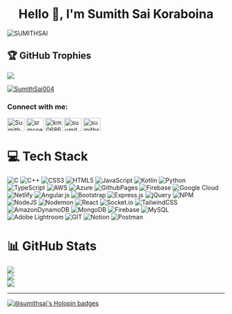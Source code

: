 <h1 align="center">Hello 👋, I'm Sumith Sai Koraboina</h1>

<p align="left"> <img src="https://komarev.com/ghpvc/?username=SUMITHSAI&label=Profile%20views&color=0e75b6&style=flat" alt="SUMITHSAI" /> </p>

## 🏆 GitHub Trophies
![](https://github-profile-trophy.vercel.app/?username=SUMITHSAI&theme=radical&no-frame=false&no-bg=true&margin-w=4)

<p align="left"> <a href="https://twitter.com/SumithSai004" target="blank"><img src="https://img.shields.io/twitter/follow/SumithSai004?logo=twitter&style=for-the-badge" alt="SumithSai004" /></a> </p>
<h3 align="left">Connect with me:</h3>
<p align="left">
<a href="https://twitter.com/SumithSai004" target="blank"><img align="center" src="https://raw.githubusercontent.com/rahuldkjain/github-profile-readme-generator/master/src/images/icons/Social/twitter.svg" alt="SumithSai004" height="30" width="40" /></a>
<a href="https://www.codechef.com/users/srmcse_13" target="blank"><img align="center" src="https://cdn.jsdelivr.net/npm/simple-icons@3.1.0/icons/codechef.svg" alt="srmcse_13" height="30" width="40" /></a>
<a href="https://www.hackerrank.com/km0686" target="blank"><img align="center" src="https://raw.githubusercontent.com/rahuldkjain/github-profile-readme-generator/master/src/images/icons/Social/hackerrank.svg" alt="km0686" height="30" width="40" /></a>
<a href="https://www.linkedin.com/in/sumith-sai-6b350121b/" target="blank"><img align="center" src="https://cdn.jsdelivr.net/npm/simple-icons@3.0.1/icons/linkedin.svg" alt="suumith-sai" height="30" width="40" /></a>
<a href="https://instagram.com/sumithsai004" target="blank"><img align="center" src="https://cdn.jsdelivr.net/npm/simple-icons@3.0.1/icons/instagram.svg" alt="sumithsai004" height="30" width="40" /></a>
</p>

# 💻 Tech Stack
![C](https://img.shields.io/badge/c-%2300599C.svg?style=plastic&logo=c&logoColor=white) ![C++](https://img.shields.io/badge/c++-%2300599C.svg?style=plastic&logo=c%2B%2B&logoColor=white) ![CSS3](https://img.shields.io/badge/css3-%231572B6.svg?style=plastic&logo=css3&logoColor=white) ![HTML5](https://img.shields.io/badge/html5-%23E34F26.svg?style=plastic&logo=html5&logoColor=white) ![JavaScript](https://img.shields.io/badge/javascript-%23323330.svg?style=plastic&logo=javascript&logoColor=%23F7DF1E) ![Kotlin](https://img.shields.io/badge/kotlin-%237F52FF.svg?style=plastic&logo=kotlin&logoColor=white) ![Python](https://img.shields.io/badge/python-3670A0?style=plastic&logo=python&logoColor=ffdd54) ![TypeScript](https://img.shields.io/badge/typescript-%23007ACC.svg?style=plastic&logo=typescript&logoColor=white) ![AWS](https://img.shields.io/badge/AWS-%23FF9900.svg?style=plastic&logo=amazon-aws&logoColor=white) ![Azure](https://img.shields.io/badge/azure-%230072C6.svg?style=plastic&logo=microsoftazure&logoColor=white) ![GithubPages](https://img.shields.io/badge/github%20pages-121013?style=plastic&logo=github&logoColor=white) ![Firebase](https://img.shields.io/badge/firebase-%23039BE5.svg?style=plastic&logo=firebase) ![Google Cloud](https://img.shields.io/badge/GoogleCloud-%234285F4.svg?style=plastic&logo=google-cloud&logoColor=white) ![Netlify](https://img.shields.io/badge/netlify-%23000000.svg?style=plastic&logo=netlify&logoColor=#00C7B7) ![Angular.js](https://img.shields.io/badge/angular.js-%23E23237.svg?style=plastic&logo=angularjs&logoColor=white) ![Bootstrap](https://img.shields.io/badge/bootstrap-%238511FA.svg?style=plastic&logo=bootstrap&logoColor=white) ![Express.js](https://img.shields.io/badge/express.js-%23404d59.svg?style=plastic&logo=express&logoColor=%2361DAFB) ![jQuery](https://img.shields.io/badge/jquery-%230769AD.svg?style=plastic&logo=jquery&logoColor=white) ![NPM](https://img.shields.io/badge/NPM-%23CB3837.svg?style=plastic&logo=npm&logoColor=white) ![NodeJS](https://img.shields.io/badge/node.js-6DA55F?style=plastic&logo=node.js&logoColor=white) ![Nodemon](https://img.shields.io/badge/NODEMON-%23323330.svg?style=plastic&logo=nodemon&logoColor=%BBDEAD) ![React](https://img.shields.io/badge/react-%2320232a.svg?style=plastic&logo=react&logoColor=%2361DAFB) ![Socket.io](https://img.shields.io/badge/Socket.io-black?style=plastic&logo=socket.io&badgeColor=010101) ![TailwindCSS](https://img.shields.io/badge/tailwindcss-%2338B2AC.svg?style=plastic&logo=tailwind-css&logoColor=white) ![AmazonDynamoDB](https://img.shields.io/badge/Amazon%20DynamoDB-4053D6?style=plastic&logo=Amazon%20DynamoDB&logoColor=white) ![MongoDB](https://img.shields.io/badge/MongoDB-%234ea94b.svg?style=plastic&logo=mongodb&logoColor=white) ![Firebase](https://img.shields.io/badge/Firebase-039BE5?style=plastic&logo=Firebase&logoColor=white) ![MySQL](https://img.shields.io/badge/mysql-%2300000f.svg?style=plastic&logo=mysql&logoColor=white) ![Adobe Lightroom](https://img.shields.io/badge/Adobe%20Lightroom-31A8FF.svg?style=plastic&logo=Adobe%20Lightroom&logoColor=white) ![GIT](https://img.shields.io/badge/Git-fc6d26?style=plastic&logo=git&logoColor=white) ![Notion](https://img.shields.io/badge/Notion-%23000000.svg?style=plastic&logo=notion&logoColor=white) ![Postman](https://img.shields.io/badge/Postman-FF6C37?style=plastic&logo=postman&logoColor=white)
# 📊 GitHub Stats
![](https://github-readme-stats.vercel.app/api?username=SUMITHSAI&theme=highcontrast&hide_border=false&include_all_commits=false&count_private=false)<br/>
![](https://github-readme-streak-stats.herokuapp.com/?user=SUMITHSAI&theme=highcontrast&hide_border=false)<br/>
![](https://github-readme-stats.vercel.app/api/top-langs/?username=SUMITHSAI&theme=highcontrast&hide_border=false&include_all_commits=false&count_private=false&layout=compact)
<hr></hr>

[![@sumithsai's Holopin badges](https://holopin.me/sumithsai)](https://holopin.io/@sumithsai)
